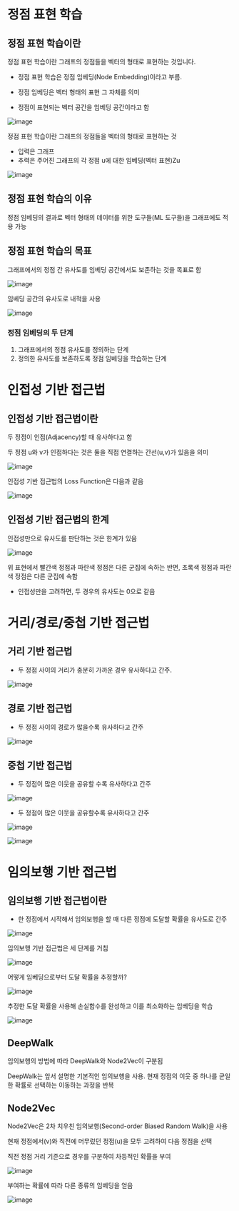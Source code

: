 # 정점 표현 학습
## 정점 표현 학습이란
정점 표현 학습이란 그래프의 정점들을 벡터의 형태로 표현하는 것입니다.

- 정점 표현 학습은 정점 임베딩(Node Embedding)이라고 부름. 

- 정점 임베딩은 벡터 형태의 표현 그 자체를 의미 

- 정점이 표현되는 벡터 공간을 임베딩 공간이라고 함 

![image](https://user-images.githubusercontent.com/43736669/109259670-07db8880-7840-11eb-84d3-a5b2478bf743.png) 

정점 표현 학습이란 그래프의 정점들을 벡터의 형태로 표현하는 것

 - 입력은 그래프
 - 추력은 주어진 그래프의 각 정점 u에 대한 임베딩(벡터 표현)Zu 

![image](https://user-images.githubusercontent.com/43736669/109259758-38232700-7840-11eb-94ee-6aa335ed0ec1.png)

## 정점 표현 학습의 이유
정점 임베딩의 결과로 벡터 형태의 데이터를 위한 도구들(ML 도구들)을 그래프에도 적용 가능

## 정점 표현 학습의 목표
그래프에서의 정점 간 유사도를 임베딩 공간에서도 보존하는 것을 목표로 함

![image](https://user-images.githubusercontent.com/43736669/109259920-83d5d080-7840-11eb-990b-cb7c2bb684a4.png) 

임베딩 공간의 유사도로 내적을 사용 

![image](https://user-images.githubusercontent.com/43736669/109259981-a5cf5300-7840-11eb-8d90-1445972dcc8e.png) 

### 정점 임베딩의 두 단계 
 1) 그래프에서의 정점 유사도를 정의하는 단계
 2) 정의한 유사도를 보존하도록 정점 임베딩을 학습하는 단계 

# 인접성 기반 접근법
## 인접성 기반 접근법이란
두 정점이 인접(Adjacency)할 때 유사하다고 함 

두 정점 u와 v가 인접하다는 것은 둘을 직접 연결하는 간선(u,v)가 있음을 의미 

![image](https://user-images.githubusercontent.com/43736669/109260212-11b1bb80-7841-11eb-97e0-496f4e3b01e7.png)

인접성 기반 접근법의 Loss Function은 다음과 같음 

![image](https://user-images.githubusercontent.com/43736669/109260259-2a21d600-7841-11eb-906b-271f80c8a5a3.png)

## 인접성 기반 접근법의 한계
인접성만으로 유사도를 판단하는 것은 한계가 있음

![image](https://user-images.githubusercontent.com/43736669/109260432-766d1600-7841-11eb-867f-e886f05228bd.png)

위 표현에서 빨간색 정점과 파란색 정점은 다른 군집에 속하는 반면, 초록색 정점과 파란색 정점은 다른 군집에 속함 

- 인접성만을 고려하면, 두 경우의 유사도는 0으로 같음

# 거리/경로/중첩 기반 접근법
## 거리 기반 접근법
 - 두 정점 사이의 거리가 충분히 가까운 경우 유사하다고 간주. 

![image](https://user-images.githubusercontent.com/43736669/109261245-e6c86700-7842-11eb-8a32-11bafe12a988.png) 

## 경로 기반 접근법
 - 두 정점 사이의 경로가 많을수록 유사하다고 간주

![image](https://user-images.githubusercontent.com/43736669/109261847-de246080-7843-11eb-8547-5eb59fb55812.png)

## 중첩 기반 접근법 
 - 두 정점이 많은 이웃을 공유할 수록 유사하다고 간주
 
 ![image](https://user-images.githubusercontent.com/43736669/109261940-07dd8780-7844-11eb-9bf9-b7c38ea7de1c.png) 

 - 두 정점이 많은 이웃을 공유할수록 유사하다고 간주
 
 ![image](https://user-images.githubusercontent.com/43736669/109262001-22affc00-7844-11eb-8d3c-5c2656bca01c.png)

 ![image](https://user-images.githubusercontent.com/43736669/109262122-4ffcaa00-7844-11eb-91f2-a357f631ea1d.png)

# 임의보행 기반 접근법
## 임의보행 기반 접근법이란
- 한 정점에서 시작해서 임의보행을 할 때 다른 정점에 도달할 확률을 유사도로 간주 

![image](https://user-images.githubusercontent.com/43736669/109262747-6d7e4380-7845-11eb-89dd-e76de93aa45e.png)

임의보행 기반 접근법은 세 단계를 거침 

![image](https://user-images.githubusercontent.com/43736669/109262990-de256000-7845-11eb-90b6-ca422a49d729.png) 

어떻게 임베딩으로부터 도달 확률을 추정할까? 

![image](https://user-images.githubusercontent.com/43736669/109263057-fdbc8880-7845-11eb-8396-aae63ae26634.png)

추정한 도달 확률을 사용해 손실함수를 완성하고 이를 최소화하는 임베딩을 학습

![image](https://user-images.githubusercontent.com/43736669/109263137-17f66680-7846-11eb-907a-7d02c38ab2e9.png)

## DeepWalk

임의보행의 방법에 따라 DeepWalk와 Node2Vec이 구분됨

DeepWalk는 앞서 설명한 기본적인 임의보행을 사용. 현재 정점의 이웃 중 하나를 균일한 확률로 선택하는 이동하는 과정을 반복

## Node2Vec

Node2Vec은 2차 치우친 임의보행(Second-order Biased Random Walk)을 사용

현재 정점에서(v)와 직전에 머무렀던 정점(u)을 모두 고려하여 다음 정점을 선택

직전 정점 거리 기준으로 경우를 구분하여 차등적인 확률을 부여

![image](https://user-images.githubusercontent.com/43736669/109263438-97843580-7846-11eb-8c7c-0305da6bcd6d.png)

부여하는 확률에 따라 다른 종류의 임베딩을 얻음

![image](https://user-images.githubusercontent.com/43736669/109263516-bc78a880-7846-11eb-99ac-bd5681331ac8.png)

